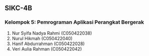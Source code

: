 <h2>SIKC-4B</h2>
<h3>Kelompok 5: Pemrograman Aplikasi Perangkat Bergerak</h3>

1. Nur Syifa Nadya Rahmi (C050422038)
2. Nurul Hikmah (C050422040)
3. Hanif Abdurrahman (C050422028)
4. Veri Aulia Rahman (C050422042)
